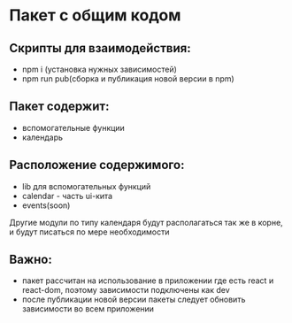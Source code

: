 # Пакет с общим кодом

## Скрипты для взаимодействия:
- npm i (установка нужных зависимостей)
- npm run pub(сборка и публикация новой версии в npm)

## Пакет содержит:

- вспомогательные функции
- календарь

## Расположение содержимого:

- lib для вспомогательных функций
- calendar - часть ui-кита
- events(soon)

Другие модули по типу календаря будут располагаться так же в корне, и будут писаться по мере необходимости

## Важно:

- пакет рассчитан на использование в приложении где есть react и react-dom, поэтому зависимости подключены как dev
- после публикации новой версии пакеты следует обновить зависимости во всем приложении